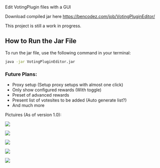 Edit VotingPlugin files with a GUI

Download compiled jar here https://bencodez.com/job/VotingPluginEditor/

This project is still a work in progress.

## How to Run the Jar File

To run the jar file, use the following command in your terminal:

```sh
java -jar VotingPluginEditor.jar
```

### Future Plans:
- Proxy setup (Setup proxy setups with almost one click)
- Only show configured rewards (With toggle)
- Preset of advanced rewards
- Present list of votesites to be added (Auto generate list?)
- And much more
  

Pictuires (As of version 1.0):

![](https://i.imgur.com/Uj3cCxo.png)

![](https://i.imgur.com/IFJmZUZ.png)

![](https://i.imgur.com/F2gBbnE.png)

![](https://i.imgur.com/Edy6keP.png)

![](https://i.imgur.com/ceA7Bs2.png)
